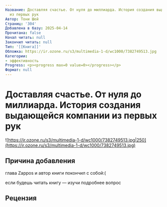 ```yaml
---
Название: Доставляя счастье. От нуля до миллиарда. История создания выдающейся компании
  из первых рук
Автор: Тони Шей
Страниц: '304'
Добавлена в базу: 2025-04-14
Прочитана: false
Начал читать: null
Закончил читать: null
Тип: '[[Книга]]'
Обложка: https://ir.ozone.ru/s3/multimedia-1-d/wc1000/7382749513.jpg
Категории:
- эффективность
Progress: <p><progress max=0 value=0></progress></p>
Формат: null
---
```

# Доставляя счастье. От нуля до миллиарда. История создания выдающейся компании из первых рук

![https://ir.ozone.ru/s3/multimedia-1-d/wc1000/7382749513.jpg|250](https://ir.ozone.ru/s3/multimedia-1-d/wc1000/7382749513.jpg)

## Причина добавления

глава Zappos и автор книги покончил с собой:(

если будешь читать книгу — изучи подробнее вопрос

## Рецензия